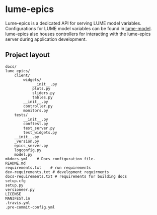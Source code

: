 # lume-epics
Lume-epics is a dedicated API for serving LUME model variables. Configurations for LUME model variables can be found in [lume-model](https://github.com/slaclab/lume-model). lume-epics also houses controllers for interacting with the lume-epics server during application development. 

## Project layout
    docs/
    lume_epics/
        client/
            widgets/
                __init__.py
                plots.py
                sliders.py
                tables.py
            __init__.py
            controller.py
            monitors.py
        tests/
            __init__.py
            conftest.py
            test_server.py
            test_widgets.py
        __init__.py
        _version.py
        epics_server.py
        logconfig.py
        model.py
    mkdocs.yml    # Docs configuration file.
    README.md
    requirements.txt    # run requirements
    dev-requirements.txt # development requirments
    docs-requirements.txt # requirements for building docs
    setup.cfg
    setup.py
    versioneer.py
    LICENSE
    MANIFEST.in
    .travis.yml
    .pre-commit-config.yml

    

